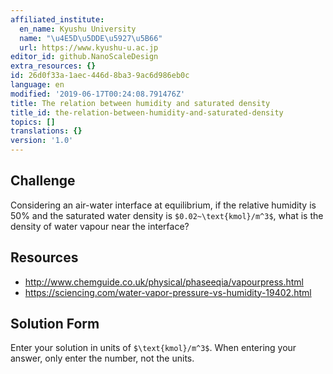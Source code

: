 ```yaml
---
affiliated_institute:
  en_name: Kyushu University
  name: "\u4E5D\u5DDE\u5927\u5B66"
  url: https://www.kyushu-u.ac.jp
editor_id: github.NanoScaleDesign
extra_resources: {}
id: 26d0f33a-1aec-446d-8ba3-9ac6d986eb0c
language: en
modified: '2019-06-17T00:24:08.791476Z'
title: The relation between humidity and saturated density
title_id: the-relation-between-humidity-and-saturated-density
topics: []
translations: {}
version: '1.0'
---
```


## Challenge
Considering an air-water interface at equilibrium, if the relative humidity is 50% and the saturated water density is `$0.02~\text{kmol}/m^3$`, what is the density of water vapour near the interface?

## Resources

- http://www.chemguide.co.uk/physical/phaseeqia/vapourpress.html
- https://sciencing.com/water-vapor-pressure-vs-humidity-19402.html

## Solution Form
Enter your solution in units of `$\text{kmol}/m^3$`.
When entering your answer, only enter the number, not the units.
